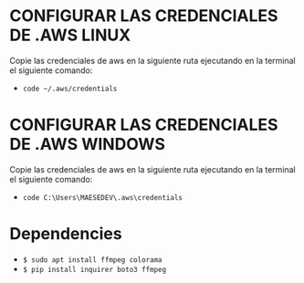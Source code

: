 
# CONFIGURAR LAS CREDENCIALES DE .AWS LINUX
Copie las credenciales de aws en la siguiente ruta ejecutando en la terminal el siguiente comando:
* `code ~/.aws/credentials`

# CONFIGURAR LAS CREDENCIALES DE .AWS WINDOWS
Copie las credenciales de aws en la siguiente ruta ejecutando en la terminal el siguiente comando:
* `code C:\Users\MAESEDEV\.aws\credentials`

# Dependencies
* `$ sudo apt install ffmpeg colorama`
* `$ pip install inquirer boto3 ffmpeg`